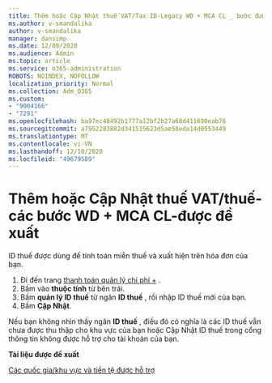 ```yaml
---
title: Thêm hoặc Cập Nhật thuế VAT/Tax ID-Legacy WD + MCA CL _ bước được đề xuất
ms.author: v-smandalika
author: v-smandalika
manager: dansimp
ms.date: 12/09/2020
ms.audience: Admin
ms.topic: article
ms.service: o365-administration
ROBOTS: NOINDEX, NOFOLLOW
localization_priority: Normal
ms.collection: Adm_O365
ms.custom:
- "9004166"
- "7291"
ms.openlocfilehash: ba97ec48492b1777a12bf2b27a68d411690eab76
ms.sourcegitcommit: a7952283882d341515623d5ae58eda14d0553449
ms.translationtype: MT
ms.contentlocale: vi-VN
ms.lasthandoff: 12/10/2020
ms.locfileid: "49679589"
---
```

# <a name="add-or-update-vattax-id---legacy-wd--mca-cl---recommended-steps"></a>Thêm hoặc Cập Nhật thuế VAT/thuế-các bước WD + MCA CL-được đề xuất

ID thuế được dùng để tính toán miễn thuế và xuất hiện trên hóa đơn của bạn.

1. Đi đến trang [thanh toán quản lý chi phí +](https://ms.portal.azure.com/#blade/Microsoft_Azure_GTM/ModernBillingMenuBlade/Overview) . 
2. Bấm vào **thuộc tính** từ bên trái. 
3. Bấm **quản lý ID thuế** từ ngăn **ID thuế** , rồi nhập ID thuế mới của bạn.
4. Bấm **Cập Nhật**. 

Nếu bạn không nhìn thấy ngăn **ID thuế** , điều đó có nghĩa là các ID thuế vẫn chưa được thu thập cho khu vực của bạn hoặc Cập Nhật ID thuế trong cổng thông tin không được hỗ trợ cho tài khoản của bạn.

**Tài liệu được đề xuất**

[Các quốc gia/khu vực và tiền tệ được hỗ trợ](https://azure.microsoft.com/pricing/faq/)

